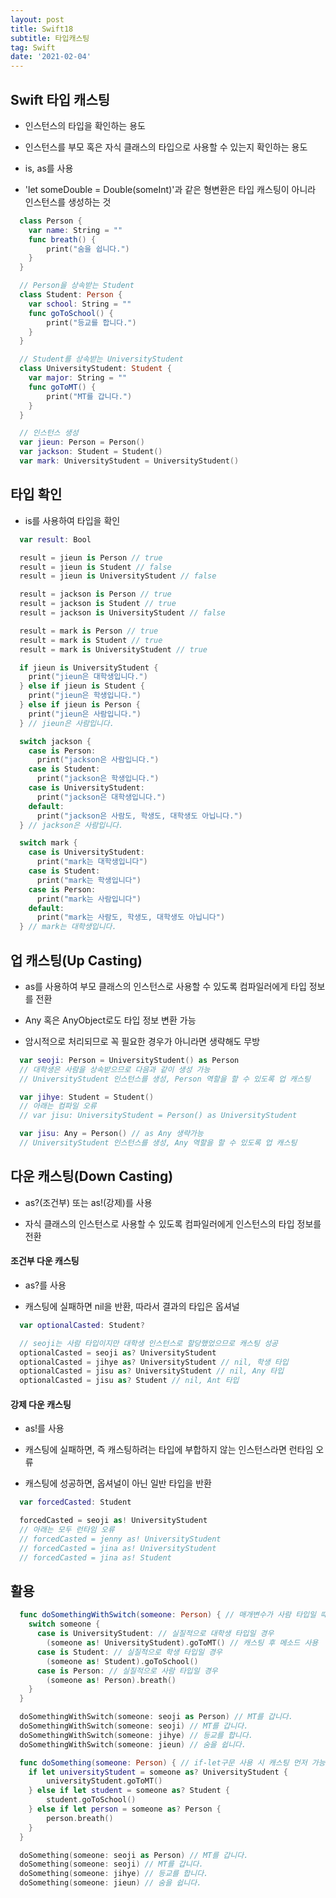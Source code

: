 ```yaml
---
layout: post
title: Swift18
subtitle: 타입캐스팅
tag: Swift
date: '2021-02-04'
---
```


## Swift 타입 캐스팅

* 인스턴스의 타입을 확인하는 용도

* 인스턴스를 부모 혹은 자식 클래스의 타입으로 사용할 수 있는지 확인하는 용도

* is, as를 사용

* 'let someDouble = Double(someInt)'과 같은 형변환은 타입 캐스팅이 아니라 인스턴스를 생성하는 것
~~~Swift
  class Person {
    var name: String = ""
    func breath() {
        print("숨을 쉽니다.")
    }
  }

  // Person을 상속받는 Student
  class Student: Person {
    var school: String = ""
    func goToSchool() {
        print("등교를 합니다.")
    }
  }

  // Student를 상속받는 UniversityStudent
  class UniversityStudent: Student {
    var major: String = ""
    func goToMT() {
        print("MT를 갑니다.")
    }
  }

  // 인스턴스 생성
  var jieun: Person = Person()
  var jackson: Student = Student()
  var mark: UniversityStudent = UniversityStudent()
~~~


## 타입 확인

* is를 사용하여 타입을 확인
~~~Swift
  var result: Bool

  result = jieun is Person // true
  result = jieun is Student // false
  result = jieun is UniversityStudent // false

  result = jackson is Person // true
  result = jackson is Student // true
  result = jackson is UniversityStudent // false

  result = mark is Person // true
  result = mark is Student // true
  result = mark is UniversityStudent // true

  if jieun is UniversityStudent {
    print("jieun은 대학생입니다.")
  } else if jieun is Student {
    print("jieun은 학생입니다.")
  } else if jieun is Person {
    print("jieun은 사람입니다.")
  } // jieun은 사람입니다.

  switch jackson {
    case is Person:
      print("jackson은 사람입니다.")
    case is Student:
      print("jackson은 학생입니다.")
    case is UniversityStudent:
      print("jackson은 대학생입니다.")
    default:
      print("jackson은 사람도, 학생도, 대학생도 아닙니다.")
  } // jackson은 사람입니다.

  switch mark {
    case is UniversityStudent:
      print("mark는 대학생입니다")
    case is Student:
      print("mark는 학생입니다")
    case is Person:
      print("mark는 사람입니다")
    default:
      print("mark는 사람도, 학생도, 대학생도 아닙니다")
  } // mark는 대학생입니다.
~~~

## 업 캐스팅(Up Casting)

* as를 사용하여 부모 클래스의 인스턴스로 사용할 수 있도록 컴파일러에게 타입 정보를 전환

* Any 혹은 AnyObject로도 타입 정보 변환 가능

* 암시적으로 처리되므로 꼭 필요한 경우가 아니라면 생략해도 무방
~~~Swift
  var seoji: Person = UniversityStudent() as Person
  // 대학생은 사람을 상속받으므로 다음과 같이 생성 가능
  // UniversityStudent 인스턴스를 생성, Person 역할을 할 수 있도록 업 캐스팅

  var jihye: Student = Student()
  // 아래는 컴파일 오류
  // var jisu: UniversityStudent = Person() as UniversityStudent

  var jisu: Any = Person() // as Any 생략가능
  // UniversityStudent 인스턴스를 생성, Any 역할을 할 수 있도록 업 캐스팅
~~~

## 다운 캐스팅(Down Casting)

* as?(조건부) 또는 as!(강제)를 사용

* 자식 클래스의 인스턴스로 사용할 수 있도록 컴파일러에게 인스턴스의 타입 정보를 전환

#### 조건부 다운 캐스팅

* as?를 사용

* 캐스팅에 실패하면 nil을 반환, 따라서 결과의 타입은 옵셔널
~~~Swift
  var optionalCasted: Student?

  // seoji는 사람 타입이지만 대학생 인스턴스로 할당했었으므로 캐스팅 성공
  optionalCasted = seoji as? UniversityStudent
  optionalCasted = jihye as? UniversityStudent // nil, 학생 타입
  optionalCasted = jisu as? UniversityStudent // nil, Any 타입
  optionalCasted = jisu as? Student // nil, Ant 타입
~~~

#### 강제 다운 캐스팅
* as!를 사용

* 캐스팅에 실패하면, 즉 캐스팅하려는 타입에 부합하지 않는 인스턴스라면 런타임 오류

* 캐스팅에 성공하면, 옵셔널이 아닌 일반 타입을 반환
~~~Swift
  var forcedCasted: Student

  forcedCasted = seoji as! UniversityStudent
  // 아래는 모두 런타임 오류
  // forcedCasted = jenny as! UniversityStudent
  // forcedCasted = jina as! UniversityStudent
  // forcedCasted = jina as! Student
~~~

## 활용
~~~Swift
  func doSomethingWithSwitch(someone: Person) { // 매개변수가 사람 타입일 때
    switch someone {
      case is UniversityStudent: // 실질적으로 대학생 타입일 경우
        (someone as! UniversityStudent).goToMT() // 캐스팅 후 메소드 사용
      case is Student: // 실질적으로 학생 타입일 경우
        (someone as! Student).goToSchool()
      case is Person: // 실질적으로 사람 타입일 경우
        (someone as! Person).breath()
    }
  }

  doSomethingWithSwitch(someone: seoji as Person) // MT를 갑니다.
  doSomethingWithSwitch(someone: seoji) // MT를 갑니다.
  doSomethingWithSwitch(someone: jihye) // 등교를 합니다.
  doSomethingWithSwitch(someone: jieun) // 숨을 쉽니다.

  func doSomething(someone: Person) { // if-let구문 사용 시 캐스팅 먼저 가능
    if let universityStudent = someone as? UniversityStudent {
        universityStudent.goToMT()
    } else if let student = someone as? Student {
        student.goToSchool()
    } else if let person = someone as? Person {
        person.breath()
    }
  }

  doSomething(someone: seoji as Person) // MT를 갑니다.
  doSomething(someone: seoji) // MT를 갑니다.
  doSomething(someone: jihye) // 등교를 합니다.
  doSomething(someone: jieun) // 숨을 쉽니다.
~~~
